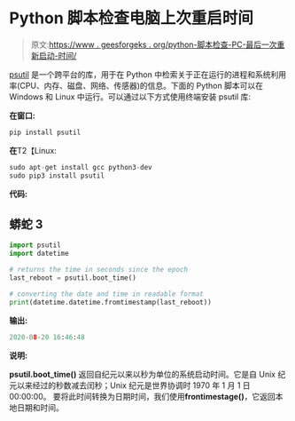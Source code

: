 # Python 脚本检查电脑上次重启时间

> 原文:[https://www . geesforgeks . org/python-脚本检查-PC-最后一次重新启动-时间/](https://www.geeksforgeeks.org/python-script-to-check-pc-last-reboot-time/)

[psutil](https://www.geeksforgeeks.org/psutil-module-in-python/) 是一个跨平台的库，用于在 Python 中检索关于正在运行的进程和系统利用率(CPU、内存、磁盘、网络、传感器)的信息。下面的 Python 脚本可以在 Windows 和 Linux 中运行。可以通过以下方式使用终端安装 psutil 库:

**在窗口:**

```py
pip install psutil
```

**在**T2【Linux:

```py
sudo apt-get install gcc python3-dev
sudo pip3 install psutil
```

**代码:**

## 蟒蛇 3

```py
import psutil
import datetime

# returns the time in seconds since the epoch
last_reboot = psutil.boot_time()

# converting the date and time in readable format
print(datetime.datetime.fromtimestamp(last_reboot))
```

**输出:**

```py
2020-08-20 16:46:48
```

**说明:**

**psutil.boot_time()** 返回自纪元以来以秒为单位的系统启动时间。它是自 Unix 纪元以来经过的秒数减去闰秒；Unix 纪元是世界协调时 1970 年 1 月 1 日 00:00:00。
要将此时间转换为日期时间，我们使用**frontimestage()**，它返回本地日期和时间。